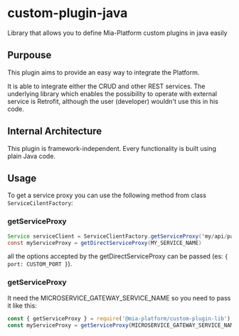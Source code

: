 # custom-plugin-java
Library that allows you to define Mia-Platform custom plugins in java easily

## Purpouse

This plugin aims to provide an easy way to integrate the Platform.

It is able to integrate either the CRUD and other REST services.
The underlying library which enables the possibility to operate with external service is Retrofit, although the user (developer) wouldn't use this in his code. 

## Internal Architecture

This plugin is framework-independent. Every functionality is built using plain Java code. 

## Usage
To get a service proxy you can use the following method from class `ServiceCilentFactory`:
### getServiceProxy
``` java
Service serviceClient = ServiceClientFactory.getServiceProxy('my/api/path', , cpRequest.getHeadersPropagator());
const myServiceProxy = getDirectServiceProxy(MY_SERVICE_NAME)
 ```
all the options accepted by the getDirectServiceProxy can be passed (es: `{ port: CUSTOM_PORT }`).

### getServiceProxy
It need the MICROSERVICE_GATEWAY_SERVICE_NAME so you need to pass it like this:
``` javascript
const { getServiceProxy } = require('@mia-platform/custom-plugin-lib')
const myServiceProxy = getServiceProxy(MICROSERVICE_GATEWAY_SERVICE_NAME)
